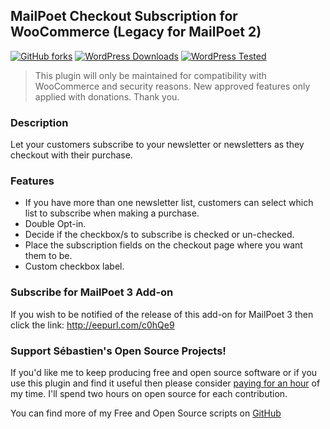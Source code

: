 ## MailPoet Checkout Subscription for WooCommerce (Legacy for MailPoet 2)

[![GitHub forks](https://img.shields.io/github/forks/seb86/MailPoet-WooCommerce-Add-on.svg?style=flat)](https://github.com/seb86/MailPoet-WooCommerce-Add-on/network) [![WordPress Downloads](https://img.shields.io/wordpress/plugin/dt/mailpoet-woocommerce-add-on.svg?style=flat)](https://wordpress.org/plugins/mailpoet-woocommerce-add-on/) [![WordPress Tested](https://img.shields.io/wordpress/v/mailpoet-woocommerce-add-on.svg?style=flat)](https://wordpress.org/plugins/mailpoet-woocommerce-add-on/)

> This plugin will only be maintained for compatibility with WooCommerce and security reasons. New approved features only applied with donations. Thank you.

### Description

Let your customers subscribe to your newsletter or newsletters as they checkout with their purchase.

### Features
* If you have more than one newsletter list, customers can select which list to subscribe when making a purchase.
* Double Opt-in.
* Decide if the checkbox/s to subscribe is checked or un-checked.
* Place the subscription fields on the checkout page where you want them to be.
* Custom checkbox label.

### Subscribe for MailPoet 3 Add-on

If you wish to be notified of the release of this add-on for MailPoet 3 then click the link: http://eepurl.com/c0hQe9

### Support Sébastien's Open Source Projects!
If you'd like me to keep producing free and open source software or if you use this plugin and find it useful then please consider [paying for an hour](https://www.paypal.me/CodeBreaker/100eur) of my time. I'll spend two hours on open source for each contribution.

You can find more of my Free and Open Source scripts on [GitHub](https://github.com/seb86)
